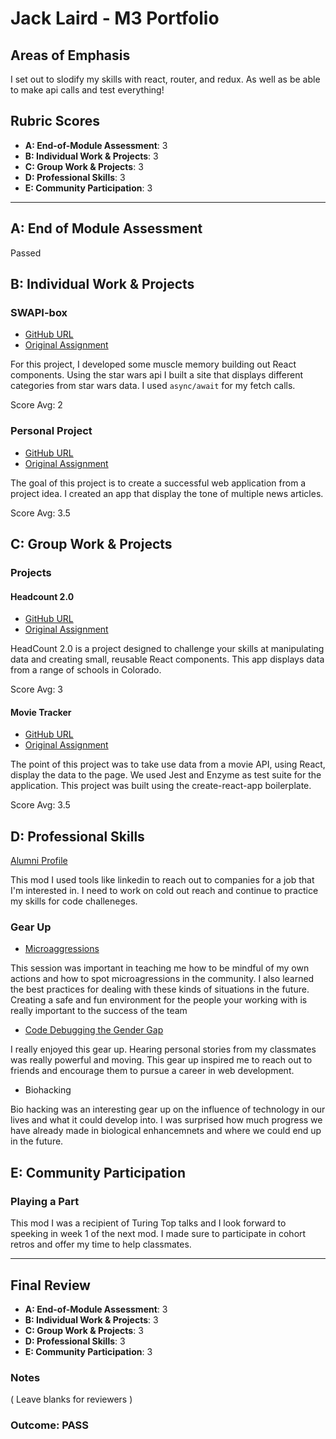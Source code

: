 # Jack Laird - M3 Portfolio

## Areas of Emphasis

I set out to slodify my skills with react, router, and redux. As well as be able to make api calls and test everything!

## Rubric Scores

* **A: End-of-Module Assessment**: 3
* **B: Individual Work & Projects**: 3
* **C: Group Work & Projects**: 3
* **D: Professional Skills**: 3
* **E: Community Participation**: 3

-----------------------

## A: End of Module Assessment

Passed


## B: Individual Work & Projects

### SWAPI-box

* [GitHub URL](https://github.com/JackLaird0/SWAPI-Box)
* [Original Assignment](http://frontend.turing.io/projects/swapi-box.html)

For this project, I developed some muscle memory building out React components. Using the star wars api I built a site that displays different categories from star wars data. I used ```async/await``` for my fetch calls.


Score Avg: 2

### Personal Project

* [GitHub URL](https://github.com/JackLaird0/tone-of-voice)
* [Original Assignment](http://frontend.turing.io/projects/self-directed-project.html)

The goal of this project is to create a successful web application from a project idea. I created an app that display the tone of multiple news articles.

Score Avg: 3.5

## C: Group Work & Projects

### Projects

#### Headcount 2.0

* [GitHub URL](https://github.com/SageVanGogt/headcount2.0)
* [Original Assignment](https://github.com/turingschool-examples/headcount2.0)

HeadCount 2.0 is a project designed to challenge your skills at manipulating data and creating small, reusable React components. This app displays data from a range of schools in Colorado.

Score Avg: 3

#### Movie Tracker

* [GitHub URL](https://github.com/tonyr729/movie-tracker)
* [Original Assignment](https://github.com/turingschool-examples/movie-tracker)

The point of this project was to take use data from a movie API, using React, display the data to the page. We used Jest and Enzyme as test suite for the application. This project was built using the create-react-app boilerplate.

Score Avg: 3.5

## D: Professional Skills
 [Alumni Profile](https://www.turing.io/alumni/jack-laird)

 This mod I used tools like linkedin to reach out to companies for a job that I'm interested in. I need to work on cold out reach and continue to practice my skills for code challeneges. 
### Gear Up

- [Microaggressions](https://github.com/turingschool/gear-up/blob/master/Mod3_Week1_Microaggressions_update.md)

This session was important in teaching me how to be mindful of my own actions and how to spot microagressions in the community. I also learned the best practices for dealing with these kinds of situations in the future. Creating a safe and fun environment for the people your working with is really important to the success of the team 

- [Code Debugging the Gender Gap](https://github.com/turingschool/gear-up/blob/master/Mod1_Week3_Code_debugging_compact_version.md)

I really enjoyed this gear up. Hearing personal stories from my classmates was really powerful and moving. This gear up inspired me to reach out to friends and encourage them to pursue a career in web development.

- Biohacking

Bio hacking was an interesting gear up on the influence of technology in our lives and what it could develop into. I was surprised how much progress we have already made in biological enhancemnets and where we could end up in the future.

## E: Community Participation

### Playing a Part

This mod I was a recipient of Turing Top talks and I look forward to speeking in week 1 of the next mod. I made sure to participate in cohort retros and offer my time to help classmates.

------------------

## Final Review

* **A: End-of-Module Assessment**: 3
* **B: Individual Work & Projects**: 3
* **C: Group Work & Projects**: 3
* **D: Professional Skills**: 3
* **E: Community Participation**: 3

### Notes

( Leave blanks for reviewers )

### Outcome: PASS

